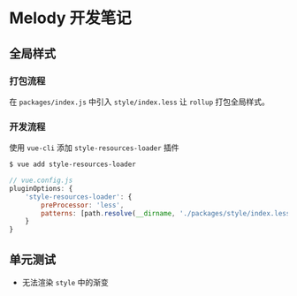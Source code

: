 # Melody 开发笔记

## 全局样式

### 打包流程

在 `packages/index.js` 中引入 `style/index.less` 让 `rollup` 打包全局样式。

### 开发流程

使用 `vue-cli` 添加 `style-resources-loader`  插件

```bash
$ vue add style-resources-loader
```

```js
// vue.config.js
pluginOptions: {
	'style-resources-loader': {
		preProcessor: 'less',
		patterns: [path.resolve(__dirname, './packages/style/index.less')]
	}
}
```

## 单元测试

- 无法渲染 `style` 中的渐变

